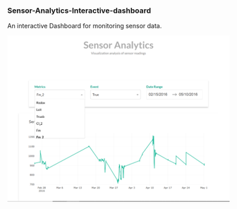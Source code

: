 ### Sensor-Analytics-Interactive-dashboard


An interactive Dashboard for monitoring sensor data.


![Screenshot](sh.png)
